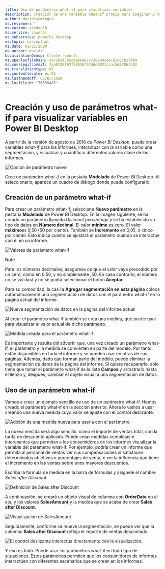 ```yaml
---
title: Uso de parámetros what-if para visualizar variables
description: Creación de una variable what-if propia para imaginar y visualizar variables en informes de Power BI
author: davidiseminger
ms.reviewer: ''
ms.custom: seodec18
ms.service: powerbi
ms.subservice: powerbi-desktop
ms.topic: conceptual
ms.date: 01/21/2020
ms.author: davidi
LocalizationGroup: Create reports
ms.openlocfilehash: 8a72bc43bcceae6e676728934ceec81c8cb27d04
ms.sourcegitcommit: 7aa0136f93f88516f97ddd8031ccac5d07863b92
ms.translationtype: HT
ms.contentlocale: es-ES
ms.lasthandoff: 05/05/2020
ms.locfileid: "76539485"
---
```

# <a name="create-and-use-what-if-parameters-to-visualize-variables-in-power-bi-desktop"></a>Creación y uso de parámetros what-if para visualizar variables en Power BI Desktop

A partir de la versión de agosto de 2018 de *Power BI Desktop*, puede crear variables *what-if* para los informes, interactuar con la variable como una segmentación, y visualizar y cuantificar diferentes valores clave de los informes.

![Opción de parámetro nuevo](media/desktop-what-if/what-if_01.png)

Cree un parámetro *what-if* en la pestaña **Modelado** de Power BI Desktop. Al seleccionarlo, aparece un cuadro de diálogo donde puede configurarlo.

## <a name="creating-a-what-if-parameter"></a>Creación de un parámetro what-if

Para crear un parámetro what-if, seleccione **Nuevo parámetro** en la pestaña **Modelado** de Power BI Desktop. En la imagen siguiente, se ha creado un parámetro llamado *Discount percentage* y se ha establecido su tipo de datos en **Número decimal**. El valor **mínimo** es cero. El valor **máximo**es 0,50 (50 por ciento). También se **Incremento** en 0,05, o cinco por ciento. Esto indica cuánto se ajustará el parámetro cuando se interactúe con él en un informe.

![Valores de parámetro what-if](media/desktop-what-if/what-if_02.png)

> [!NOTE]
> Para los números decimales, asegúrese de que el valor vaya precedido por un cero, como en 0,50, y no simplemente ,50. En caso contrario, el número no se validará y no se podrá seleccionar el botón **Aceptar**.
> 
> 

Para su comodidad, la casilla **Agregar segmentación en esta página** coloca automáticamente una segmentación de datos con el parámetro what-if en la página actual del informe.

![Nueva segmentación de datos en la página del informe actual](media/desktop-what-if/what-if_03.png)

Al crear el parámetro what-if también se crea una medida, que puede usar para visualizar el valor actual de dicho parámetro.

![Medida creada para el parámetro what-if](media/desktop-what-if/what-if_04.png)

Es importante y resulta útil advertir que, una vez creado un parámetro what-if, el parámetro y la medida se convierten en parte del modelo. Por tanto, están disponibles en todo el informe y se pueden usar en otras de sus páginas. Además, dado que forman parte del modelo, puede eliminar la segmentación de datos de la página del informe. Si quiere recuperarlo, solo tiene que tomar el parámetro what-if de la lista **Campos** y arrastrarlo hasta el lienzo y, después, cambiar el objeto visual a una segmentación de datos.

## <a name="using-a-what-if-parameter"></a>Uso de un parámetro what-if

Vamos a crear un ejemplo sencillo de uso de un parámetro what-if. Hemos creado el parámetro what-if en la sección anterior. Ahora lo vamos a usar creando una nueva medida cuyo valor se ajuste con el control deslizante.

![Adición de una medida nueva para usarla con el parámetro](media/desktop-what-if/what-if_05.png)

La nueva medida será algo sencillo, como el importe de ventas total, con la tarifa de descuento aplicada. Puede crear medidas complejas e interesantes que permitan a los consumidores de los informes visualizar la variable del parámetro what-if. Por ejemplo, podría crear un informe que permita al personal de ventas ver sus compensaciones si satisfacen determinados objetivos o porcentajes de venta, o ver la influencia que tiene el incremento en las ventas sobre unos mayores descuentos.

Escriba la fórmula de medida en la barra de fórmulas y asígnele el nombre *Sales after Discount*.

![Definición de Sales after Discount](media/desktop-what-if/what-if_06.png)

A continuación, se creará un objeto visual de columna con **OrderDate** en el eje, y los valores **SalesAmount** y la medida que se acaba de crear **Sales after Discount**.

![Visualización de SalesAmount](media/desktop-what-if/what-if_07.png)

Seguidamente, conforme se mueve la segmentación, se puede ver que la columna **Sales after Discount** refleja el importe de ventas descontado.

![El control deslizante interactúa directamente con la visualización.](media/desktop-what-if/what-if_08.png)

Y eso es todo. Puede usar los parámetros what-if en todo tipo de situaciones. Estos parámetros permiten que los consumidores de informes interactúen con diferentes escenarios que se crean en los informes.
